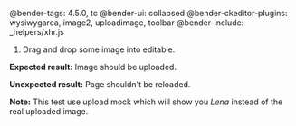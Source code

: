 @bender-tags: 4.5.0, tc
@bender-ui: collapsed
@bender-ckeditor-plugins: wysiwygarea, image2, uploadimage, toolbar
@bender-include: _helpers/xhr.js

1. Drag and drop some image into editable.

**Expected result:** Image should be uploaded.

**Unexpected result:** Page shouldn't be reloaded.

**Note:** This test use upload mock which will show you *Lena* instead of the real uploaded image.
